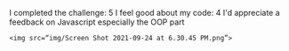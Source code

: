 
I completed the challenge: 5
I feel good about my code: 4
I'd appreciate a feedback on Javascript especially the OOP part
```
<img src=“img/Screen Shot 2021-09-24 at 6.30.45 PM.png”>

